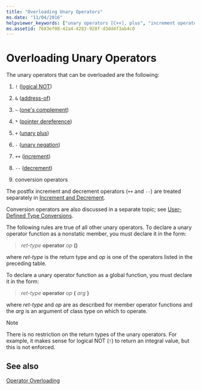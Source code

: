 ```yaml
---
title: "Overloading Unary Operators"
ms.date: "11/04/2016"
helpviewer_keywords: ["unary operators [C++], plus", "increment operators [C++], overloaded", "unary operators [C++], minus", "operators [C++], unary", "redefinable unary operators [C++]", "unary operators [C++]", "pointer dereference operator overloading", "plus operator"]
ms.assetid: 7683ef08-42a4-4283-928f-d3dd4f3ab4c0
---
```

# Overloading Unary Operators

The unary operators that can be overloaded are the following:

1. `!` ([logical NOT](../cpp/logical-negation-operator-exclpt.md))

1. `&` ([address-of](../cpp/address-of-operator-amp.md))

1. `~` ([one's complement](../cpp/one-s-complement-operator-tilde.md))

1. `*` ([pointer dereference](../cpp/indirection-operator-star.md))

1. `+` ([unary plus](../cpp/additive-operators-plus-and.md))

1. `-` ([unary negation](../cpp/additive-operators-plus-and.md))

1. `++` ([increment](../cpp/prefix-increment-and-decrement-operators-increment-and-decrement.md))

1. `--` ([decrement](../cpp/prefix-increment-and-decrement-operators-increment-and-decrement.md))

1. conversion operators

The postfix increment and decrement operators (`++` and `--`) are treated separately in [Increment and Decrement](../cpp/increment-and-decrement-operator-overloading-cpp.md).

Conversion operators are also discussed in a separate topic; see [User-Defined Type Conversions](../cpp/user-defined-type-conversions-cpp.md).

The following rules are true of all other unary operators. To declare a unary operator function as a nonstatic member, you must declare it in the form:

> *ret-type* **operator** *op* **()**

where *ret-type* is the return type and *op* is one of the operators listed in the preceding table.

To declare a unary operator function as a global function, you must declare it in the form:

> *ret-type* **operator** *op* **(** *arg* **)**

where *ret-type* and *op* are as described for member operator functions and the *arg* is an argument of class type on which to operate.

> [!NOTE]
> There is no restriction on the return types of the unary operators. For example, it makes sense for logical NOT (`!`) to return an integral value, but this is not enforced.

## See also

[Operator Overloading](../cpp/operator-overloading.md)
